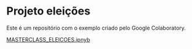 # Projeto eleições
Este é um repositório com o exemplo criado pelo Google Colaboratory.

[MASTERCLASS_ELEICOES.ipnyb](/MASTERCLASS_ELEICOES.ipynb)
